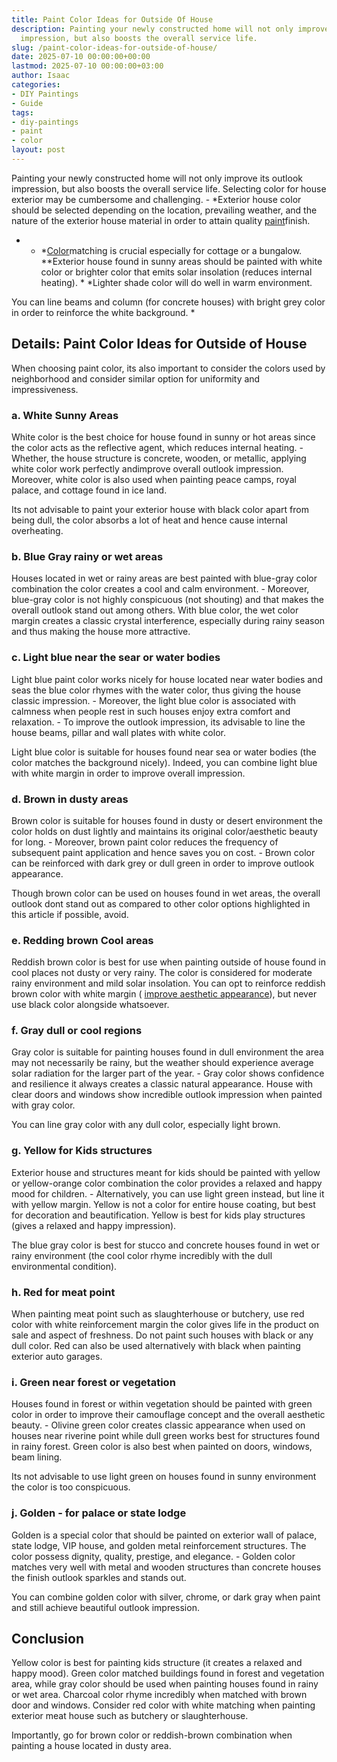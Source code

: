 ```yaml
---
title: Paint Color Ideas for Outside Of House
description: Painting your newly constructed home will not only improve its outlook
  impression, but also boosts the overall service life.
slug: /paint-color-ideas-for-outside-of-house/
date: 2025-07-10 00:00:00+00:00
lastmod: 2025-07-10 00:00:00+03:00
author: Isaac
categories:
- DIY Paintings
- Guide
tags:
- diy-paintings
- paint
- color
layout: post
---
```

Painting your newly constructed home will not only improve its outlook impression, but also boosts the overall service life. Selecting color for house exterior may be cumbersome and challenging. - *Exterior house color should be selected depending on the location, prevailing weather, and the nature of the exterior house material in order to attain quality [paint](https://pestpolicy.com/airless-paint-sprayer-tips/)finish.

* - *[Color](https://pestpolicy.com/paint-colors-to-brighten-a-dark-room/)matching is crucial especially for cottage or a bungalow. **Exterior house found in sunny areas should be painted with white color or brighter color that emits solar insolation (reduces internal heating). * *Lighter shade color will do well in warm environment.

You can line beams and column (for concrete houses) with bright grey color in order to reinforce the white background. *

##  Details: Paint Color Ideas for Outside of House

When choosing paint color, its also important to consider the colors used by neighborhood and consider similar option for uniformity and impressiveness.

###  a. White  Sunny Areas

White color is the best choice for house found in sunny or hot areas since the color acts as the reflective agent, which reduces internal heating. - Whether, the house structure is concrete, wooden, or metallic, applying white color work perfectly andimprove overall outlook impression. Moreover, white color is also used when painting peace camps, royal palace, and cottage found in ice land.

Its not advisable to paint your exterior house with black color apart from being dull, the color absorbs a lot of heat and hence cause internal overheating.

###  b. Blue Gray  rainy or wet areas

Houses located in wet or rainy areas are best painted with blue-gray color combination the color creates a cool and calm environment. - Moreover, blue-gray color is not highly conspicuous (not shouting) and that makes the overall outlook stand out among others. With blue color, the wet color margin creates a classic crystal interference, especially during rainy season and thus making the house more attractive.

###  c. Light blue  near the sear or water bodies

Light blue paint color works nicely for house located near water bodies and seas the blue color rhymes with the water color, thus giving the house classic impression. - Moreover, the light blue color is associated with calmness when people rest in such houses enjoy extra comfort and relaxation. - To improve the outlook impression, its advisable to line the house beams, pillar and wall plates with white color.

Light blue color is suitable for houses found near sea or water bodies (the color matches the background nicely). Indeed, you can combine light blue with white margin in order to improve overall impression.

###  d. Brown  in dusty areas

Brown color is suitable for houses found in dusty or desert environment the color holds on dust lightly and maintains its original color/aesthetic beauty for long. - Moreover, brown paint color reduces the frequency of subsequent paint application and hence saves you on cost. - Brown color can be reinforced with dark grey or dull green in order to improve outlook appearance.

Though brown color can be used on houses found in wet areas, the overall outlook dont stand out as compared to other color options highlighted in this article if possible, avoid.

###  e. Redding brown  Cool areas

Reddish brown color is best for use when painting outside of house found in cool places not dusty or very rainy. The color is considered for moderate rainy environment and mild solar insolation. You can opt to reinforce reddish brown color with white margin ( [improve aesthetic appearance](https://pestpolicy.com/how-to-paint-popcorn-ceiling/)), but never use black color alongside whatsoever.

###  f. Gray  dull or cool regions

Gray color is suitable for painting houses found in dull environment the area may not necessarily be rainy, but the weather should experience average solar radiation for the larger part of the year. - Gray color shows confidence and resilience it always creates a classic natural appearance. House with clear doors and windows show incredible outlook impression when painted with gray color.

You can line gray color with any dull color, especially light brown.

###  g. Yellow  for Kids structures

Exterior house and structures meant for kids should be painted with yellow or yellow-orange color combination the color provides a relaxed and happy mood for children. - Alternatively, you can use light green instead, but line it with yellow margin. Yellow is not a color for entire house coating, but best for decoration and beautification. Yellow is best for kids play structures (gives a relaxed and happy impression).

The blue gray color is best for stucco and concrete houses found in wet or rainy environment (the cool color rhyme incredibly with the dull environmental condition).

###  h. Red  for meat point

When painting meat point such as slaughterhouse or butchery, use red color with white reinforcement margin the color gives life in the product on sale and aspect of freshness. Do not paint such houses with black or any dull color. Red can also be used alternatively with black when painting exterior auto garages.

###  i. Green  near forest or vegetation

Houses found in forest or within vegetation should be painted with green color in order to improve their camouflage concept and the overall aesthetic beauty. - Olivine green color creates classic appearance when used on houses near riverine point while dull green works best for structures found in rainy forest. Green color is also best when painted on doors, windows, beam lining.

Its not advisable to use light green on houses found in sunny environment the color is too conspicuous.

###  j. Golden - for palace or state lodge

Golden is a special color that should be painted on exterior wall of palace, state lodge, VIP house, and golden metal reinforcement structures. The color possess dignity, quality, prestige, and elegance. - Golden color matches very well with metal and wooden structures than concrete houses the finish outlook sparkles and stands out.

You can combine golden color with silver, chrome, or dark gray when paint and still achieve beautiful outlook impression.

##  Conclusion

Yellow color is best for painting kids structure (it creates a relaxed and happy mood). Green color matched buildings found in forest and vegetation area, while gray color should be used when painting houses found in rainy or wet area. Charcoal color rhyme incredibly when matched with brown door and windows. Consider red color with white matching when painting exterior meat house such as butchery or slaughterhouse.

Importantly, go for brown color or reddish-brown combination when painting a house located in dusty area.